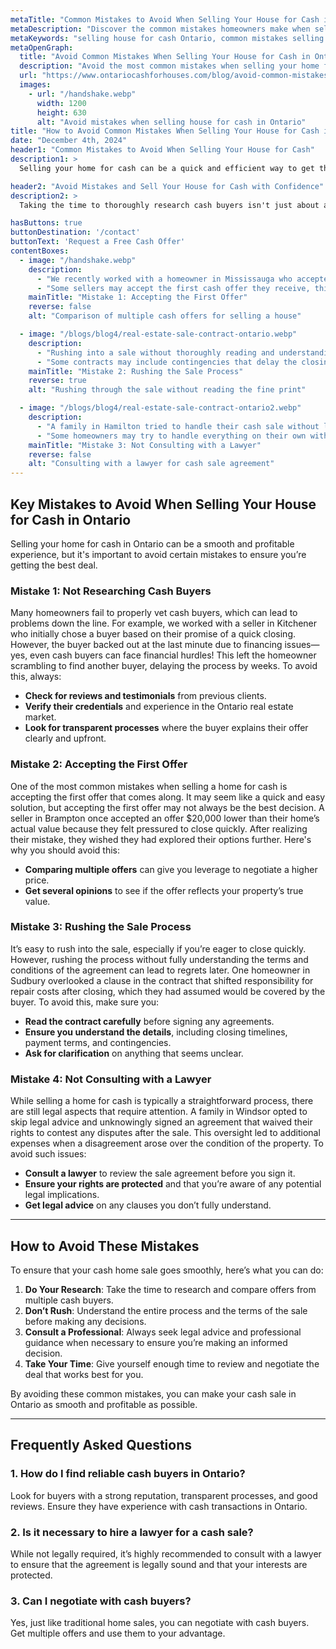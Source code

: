 ```yaml
---
metaTitle: "Common Mistakes to Avoid When Selling Your House for Cash in Ontario"
metaDescription: "Discover the common mistakes homeowners make when selling their house for cash in Ontario and learn how to avoid them for a smoother, faster sale."
metaKeywords: "selling house for cash Ontario, common mistakes selling home for cash, avoid mistakes cash home sale, sell house fast Ontario, cash buyers Ontario"
metaOpenGraph:
  title: "Avoid Common Mistakes When Selling Your House for Cash in Ontario"
  description: "Avoid the most common mistakes when selling your home for cash in Ontario. Learn essential tips to ensure a fast, smooth, and profitable sale."
  url: "https://www.ontariocashforhouses.com/blog/avoid-common-mistakes-selling-house-cash-ontario"
  images:
    - url: "/handshake.webp"
      width: 1200
      height: 630
      alt: "Avoid mistakes when selling house for cash in Ontario"
title: "How to Avoid Common Mistakes When Selling Your House for Cash in Ontario"
date: "December 4th, 2024"
header1: "Common Mistakes to Avoid When Selling Your House for Cash"
description1: >
  Selling your home for cash can be a quick and efficient way to get the best value for your property, but it's important to avoid common mistakes during the process. Whether you're looking to sell your house quickly or simply want to skip the hassle of traditional real estate transactions, knowing what to watch out for can make all the difference. In this article, we’ll explore the most common mistakes homeowners make when selling for cash in Ontario and provide tips on how to avoid them.

header2: "Avoid Mistakes and Sell Your House for Cash with Confidence"
description2: >
  Taking the time to thoroughly research cash buyers isn't just about avoiding scams—it's about ensuring you're working with someone who values your property as much as you do. A reputable buyer will provide transparency, a fair offer, and a seamless process, helping you move forward with confidence and peace of mind. Remember, selling your home is a major decision, and partnering with the right buyer can make all the difference in turning this transition into a positive experience.

hasButtons: true
buttonDestination: '/contact'
buttonText: 'Request a Free Cash Offer'
contentBoxes:
  - image: "/handshake.webp"
    description: 
      - "We recently worked with a homeowner in Mississauga who accepted the first cash offer they received. After signing the agreement, they realized they had sold their home for nearly 15% less than its market value, simply because they were eager to sell quickly. By taking a step back and comparing multiple offers, they could have earned significantly more from the sale. It’s always worth waiting to explore your options."
      - "Some sellers may accept the first cash offer they receive, thinking it’s the best deal available. However, by requesting multiple cash offers, you can make a more informed decision and avoid settling for less than your home is worth."
    mainTitle: "Mistake 1: Accepting the First Offer"
    reverse: false
    alt: "Comparison of multiple cash offers for selling a house"

  - image: "/blogs/blog4/real-estate-sale-contract-ontario.webp"
    description: 
      - "Rushing into a sale without thoroughly reading and understanding the contract can lead to unforeseen pitfalls. Hidden fees, unexpected clauses, or unclear timelines can create unnecessary stress and financial setbacks. It's essential to take the time to carefully review every detail and ensure that you fully understand the terms you're agreeing to."
      - "Some contracts may include contingencies that delay the closing process, or fine print that reduces the cash offer through deductions you weren’t aware of. By working with trustworthy buyers who prioritize transparency, you can avoid these issues and move forward with confidence."
    mainTitle: "Mistake 2: Rushing the Sale Process"
    reverse: true
    alt: "Rushing through the sale without reading the fine print"

  - image: "/blogs/blog4/real-estate-sale-contract-ontario2.webp"
    description: 
      - "A family in Hamilton tried to handle their cash sale without legal guidance. Unfortunately, they missed an important detail in the agreement that transferred responsibility for outstanding property taxes to them, costing them thousands of dollars after the sale. If they had consulted a lawyer, they could have addressed this issue during the negotiation phase and saved themselves both money and stress."
      - "Some homeowners may try to handle everything on their own without seeking legal advice. Having a lawyer review your sale agreement can help you understand the legal implications and ensure everything is in order before you sign any documents."
    mainTitle: "Mistake 3: Not Consulting with a Lawyer"
    reverse: false
    alt: "Consulting with a lawyer for cash sale agreement"
---
```


## **Key Mistakes to Avoid When Selling Your House for Cash in Ontario**

Selling your home for cash in Ontario can be a smooth and profitable experience, but it's important to avoid certain mistakes to ensure you’re getting the best deal.

### **Mistake 1: Not Researching Cash Buyers**
Many homeowners fail to properly vet cash buyers, which can lead to problems down the line. For example, we worked with a seller in Kitchener who initially chose a buyer based on their promise of a quick closing. However, the buyer backed out at the last minute due to financing issues—yes, even cash buyers can face financial hurdles! This left the homeowner scrambling to find another buyer, delaying the process by weeks. To avoid this, always:

- **Check for reviews and testimonials** from previous clients.
- **Verify their credentials** and experience in the Ontario real estate market.
- **Look for transparent processes** where the buyer explains their offer clearly and upfront.

### **Mistake 2: Accepting the First Offer**
One of the most common mistakes when selling a home for cash is accepting the first offer that comes along. It may seem like a quick and easy solution, but accepting the first offer may not always be the best decision. A seller in Brampton once accepted an offer $20,000 lower than their home’s actual value because they felt pressured to close quickly. After realizing their mistake, they wished they had explored their options further. Here's why you should avoid this:

- **Comparing multiple offers** can give you leverage to negotiate a higher price.
- **Get several opinions** to see if the offer reflects your property’s true value.

### **Mistake 3: Rushing the Sale Process**
It’s easy to rush into the sale, especially if you’re eager to close quickly. However, rushing the process without fully understanding the terms and conditions of the agreement can lead to regrets later. One homeowner in Sudbury overlooked a clause in the contract that shifted responsibility for repair costs after closing, which they had assumed would be covered by the buyer. To avoid this, make sure you:

- **Read the contract carefully** before signing any agreements.
- **Ensure you understand the details**, including closing timelines, payment terms, and contingencies.
- **Ask for clarification** on anything that seems unclear.

### **Mistake 4: Not Consulting with a Lawyer**
While selling a home for cash is typically a straightforward process, there are still legal aspects that require attention. A family in Windsor opted to skip legal advice and unknowingly signed an agreement that waived their rights to contest any disputes after the sale. This oversight led to additional expenses when a disagreement arose over the condition of the property. To avoid such issues:

- **Consult a lawyer** to review the sale agreement before you sign it.
- **Ensure your rights are protected** and that you’re aware of any potential legal implications.
- **Get legal advice** on any clauses you don’t fully understand.

---

## **How to Avoid These Mistakes**

To ensure that your cash home sale goes smoothly, here’s what you can do:

1. **Do Your Research**: Take the time to research and compare offers from multiple cash buyers.
2. **Don’t Rush**: Understand the entire process and the terms of the sale before making any decisions.
3. **Consult a Professional**: Always seek legal advice and professional guidance when necessary to ensure you’re making an informed decision.
4. **Take Your Time**: Give yourself enough time to review and negotiate the deal that works best for you.

By avoiding these common mistakes, you can make your cash sale in Ontario as smooth and profitable as possible.

---

## **Frequently Asked Questions**

### **1. How do I find reliable cash buyers in Ontario?**
Look for buyers with a strong reputation, transparent processes, and good reviews. Ensure they have experience with cash transactions in Ontario.

### **2. Is it necessary to hire a lawyer for a cash sale?**
While not legally required, it’s highly recommended to consult with a lawyer to ensure that the agreement is legally sound and that your interests are protected.

### **3. Can I negotiate with cash buyers?**
Yes, just like traditional home sales, you can negotiate with cash buyers. Get multiple offers and use them to your advantage.
